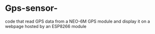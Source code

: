 # Gps-sensor-
code that read GPS data from a NEO-6M GPS module and display it on a webpage hosted by an ESP8266 module
